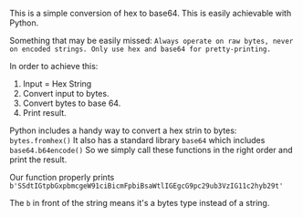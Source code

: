 This is a simple conversion of hex to base64. This is easily achievable with Python.

Something that may be easily missed: `Always operate on raw bytes, never on encoded strings. Only use hex and base64 for pretty-printing. `

In order to achieve this:

1. Input = Hex String
2. Convert input to bytes.
3. Convert bytes to base 64.
4. Print result.

Python includes a handy way to convert a hex strin to bytes: `bytes.fromhex()`
It also has a standard library `base64` which includes `base64.b64encode()`
So we simply call these functions in the right order and print the result.

Our function properly prints
`b'SSdtIGtpbGxpbmcgeW91ciBicmFpbiBsaWtlIGEgcG9pc29ub3VzIG11c2hyb29t'`

The `b` in front of the string means it's a bytes type instead of a string.